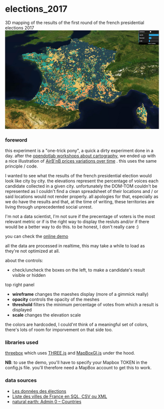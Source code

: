 # elections_2017
3D mapping of the results of the first round of the french presidential elections 2017
![screenshot](elections/img/cover.jpg)

### foreword

this experiment is a "one-trick pony", a quick a dirty experiment done in a day.
after the [opendotlab workshops about cartography](http://www.opendotlab.it/it/content/cityai), we ended up with a nice illustration of [AirB'nB prices variations over time](https://github.com/opendot/airbnb) .
this uses the same principle / code.

I wanted to see what the results of the french presidential election would look like city by city. the elevations represent the percentage of voices each candidate collected in a given city.
unfortunately the DOM-TOM couldn't be represented as I couldn't find a clean spreadsheet of their locations and / or said locations would not render properly.
all apologies for that, especially as we do have the results and that, at the time of writing, these territories are living through unprecedented social unrest.

I'm not a data scientist, I'm not sure if the precentage of voters is the most relevant metric or if is the right way to display the resluts and/or if there would be a better way to do this.
to be honest, I don't really care :)

you can check the [online demo](http://www.barradeau.com/2017/170425/elections/#5.85/45.297/3.739/0/43)

all the data are processed in realtime, this may take a while to load as they're not optimized at all.


about the controls:

* check/uncheck the boxes on the left, to make a candidate's result visible or hidden

top right panel

* **wireframe** changes the maeshes display (more of a gimmick really)
* **opacity** controls the opacity of the meshes
* **threshold** filters the minimum percentage of votes from which a result is displayed
* **scale** changes the elevation scale

the colors are hardcoded, I could'nt think of a meaningful set of colors, there's lots of room for imporvement on that side too.

### libraries used
[threebox](https://github.com/peterqliu/threebox) which uses [THREE.js](https://threejs.org/) and [MapBoxGl.js](https://www.mapbox.com/mapbox-gl-js/api/) under the hood.

**NB**: to use the demo, you'll have to specify your Mapbox TOKEN in the config.js file.
you'll therefore need a MapBox account to get this to work.

### data sources

* [Les données des élections](https://www.data.gouv.fr/fr/posts/les-donnees-des-elections/)
* [Liste des villes de France en SQL, CSV ou XML](http://sql.sh/736-base-donnees-villes-francaises)
* [natural earth: Admin 0 – Countries](http://www.naturalearthdata.com/downloads/10m-cultural-vectors/10m-admin-0-countries/)